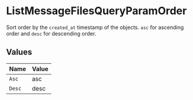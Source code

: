 # ListMessageFilesQueryParamOrder

Sort order by the `created_at` timestamp of the objects. `asc` for ascending order and `desc` for descending order.



## Values

| Name   | Value  |
| ------ | ------ |
| `Asc`  | asc    |
| `Desc` | desc   |